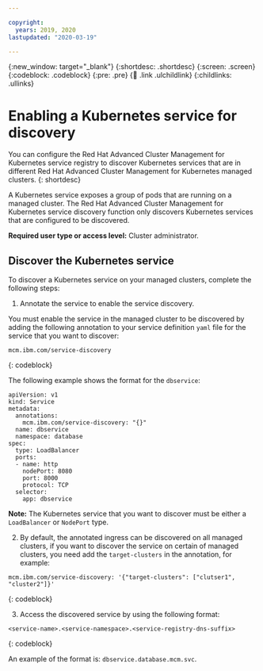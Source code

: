 ```yaml
---

copyright:
  years: 2019, 2020
lastupdated: "2020-03-19"

---
```


{:new_window: target="_blank"}
{:shortdesc: .shortdesc}
{:screen: .screen}
{:codeblock: .codeblock}
{:pre: .pre}
{:child: .link .ulchildlink}
{:childlinks: .ullinks}

# Enabling a Kubernetes service for discovery

You can configure the Red Hat Advanced Cluster Management for Kubernetes service registry to discover Kubernetes services that are in different Red Hat Advanced Cluster Management for Kubernetes managed clusters. 
{: shortdesc}

A Kubernetes service exposes a group of pods that are running on a managed cluster. The Red Hat Advanced Cluster Management for Kubernetes service discovery function only discovers Kubernetes services that are configured to be discovered. 

**Required user type or access level:** Cluster administrator.

## Discover the Kubernetes service

To discover a Kubernetes service on your managed clusters, complete the following steps:

1. Annotate the service to enable the service discovery.

  You must enable the service in the managed cluster to be discovered by adding the following annotation to your service definition `yaml` file for the service that you want to discover:

  ```
  mcm.ibm.com/service-discovery
  ```
  {: codeblock}
  
  The following example shows the format for the `dbservice`:
  
  ```
  apiVersion: v1
  kind: Service
  metadata:
    annotations:
      mcm.ibm.com/service-discovery: "{}"
    name: dbservice
    namespace: database
  spec:
    type: LoadBalancer
    ports:
    - name: http
      nodePort: 8080
      port: 8000
      protocol: TCP
    selector:
      app: dbservice
  ```

  **Note:** The Kubernetes service that you want to discover must be either a `LoadBalancer` or `NodePort` type.

2. By default, the annotated ingress can be discovered on all managed clusters, if you want to discover the service on certain of managed clusters, you need add the `target-clusters` in the annotation, for example:

  ```
  mcm.ibm.com/service-discovery: '{"target-clusters": ["clutser1", "cluster2"]}'
  ```
  {: codeblock}

3. Access the discovered service by using the following format:
  
  ```
  <service-name>.<service-namespace>.<service-registry-dns-suffix>
  ```
  {: codeblock}
  
  
  An example of the format is: `dbservice.database.mcm.svc`.
